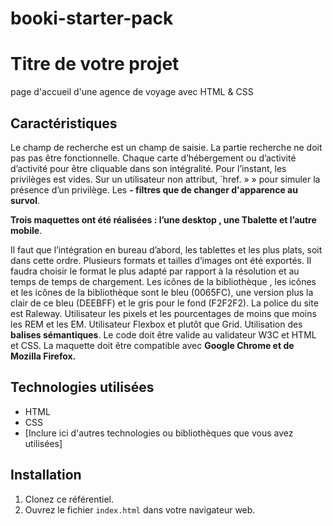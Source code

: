 # booki-starter-pack


# Titre de votre projet
page d'accueil d'une agence de voyage avec HTML & CSS



## Caractéristiques

 
 Le champ de recherche est un champ de saisie. 
 La partie recherche ne doit pas pas être fonctionnelle.
 Chaque carte d’hébergement ou d’activité d’activité pour être cliquable dans
 son intégralité. 
 Pour l’instant, les privilèges est
 vides. Sur un utilisateur non attribut, `href. » » pour simuler la
 présence d’un privilège.
 Les __- filtres que de changer d'apparence au survol__. 
 
 
         
__Trois maquettes ont été réalisées : l’une desktop , une Tbalette et l’autre mobile__.

Il faut que l’intégration en bureau d’abord, les tablettes et les plus plats, soit dans cette ordre.
Plusieurs formats et tailles d’images ont été exportés. 
Il faudra choisir le format le plus adapté par rapport à la résolution et au temps de temps
de chargement.
Les icônes de la bibliothèque , les icônes et les icônes de la bibliothèque sont le bleu (0065FC), une version plus la clair de ce bleu (DEEBFF) et le gris pour le fond (F2F2F2).
La police du site est Raleway.
Utilisateur les pixels et les pourcentages de moins que moins les
REM et les EM.
Utilisateur Flexbox et plutôt que Grid.
Utilisation des __balises sémantiques__.
Le code doit être valide au validateur W3C et HTML et CSS.
La maquette doit être compatible avec 
__Google Chrome et de Mozilla Firefox.__


## Technologies utilisées

- HTML
- CSS
- [Inclure ici d'autres technologies ou bibliothèques que vous avez utilisées]

## Installation

1. Clonez ce référentiel.
2. Ouvrez le fichier `index.html` dans votre navigateur web.




